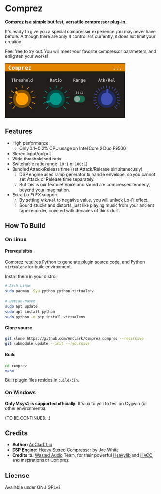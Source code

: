 # Comprez

**Comprez is a simple but fast, versatile compressor plug-in.**

It's ready to give you a special compressor experience you may never have before. Although there are only 4 controllers currently, it does not limit your creation. 

Feel free to try out. You will meet your favorite compressor parameters, and enlighten your works!

![](comprez.png)

## Features

- High performance
  - Only 0.1~0.2% CPU usage on Intel Core 2 Duo P9500
- Stereo input/output
- Wide threshold and ratio
- Switchable ratio range (`10:1` or `100:1`)
- Bundled Attack/Release time (set Attack/Release simultaneously)
  - DSP engine uses ramp generator to handle envelope, so you cannot set Attack or Release time separately.
  - But this is our feature! Voice and sound are compressed tenderly, beyond your imagination.
- Extra Lo-Fi FX support
  - By setting `Atk/Rel` to negative value, you will unlock Lo-Fi effect.
  - Sound stucks and distorts, just like playing music from your ancient tape recorder, covered with decades of thick dust.

## How To Build

### On Linux

#### Prerequisites

Comprez requires Python to generate plugin source code, and Python `virtualenv` for build environment.

Install them in your distro:

```bash 
# Arch Linux
sudo pacman -Syu python python-virtualenv

# Debian-based
sudo apt update
sudo apt install python
sudo python -m pip install virtualenv
```

#### Clone source

```bash
git clone https://github.com/AnClark/Comprez comprez --recursive
git submodule update --init --recursive
```

#### Build

```bash
cd comprez
make
```

Built plugin files resides in `build/bin`.

### On Windows

**Only Msys2 is supported officially.** It's up to you to test on Cygwin (or other environments).

(TO BE CONTINUED...)

## Credits

- **Author:** [AnClark Liu](https://github.com/AnClark)
- **DSP Engine:** [Heavy Stereo Compressor](https://github.com/Wasted-Audio/heavylib/blob/master/hv.compressor2~.pd) by Joe White
- **Credits to:** [Wasted Audio](https://github.com/Wasted-Audio/) Team, for their powerful [Heavylib](https://github.com/Wasted-Audio/heavylib) and [HVCC](https://github.com/Wasted-Audio/hvcc), and inspirations of Comprez

## License

Available under GNU GPLv3.

